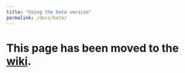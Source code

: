 ```yaml
---
title: "Using the beta version"
permalink: /docs/beta/
---
```


# This page has been moved to the [wiki](https://github.com/cmdr2/stable-diffusion-ui/wiki/The-beta-channel).
